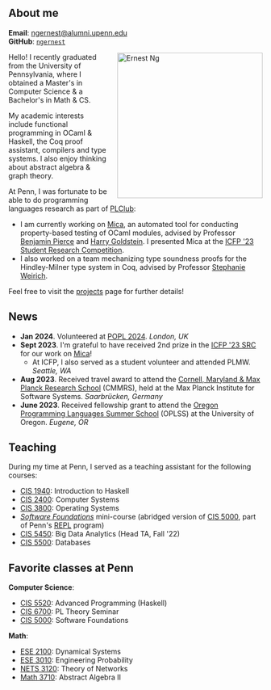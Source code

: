 ## About me
**Email**: [ngernest@alumni.upenn.edu](mailto:ngernest@alumni.upenn.edu)  
**GitHub**: [`ngernest`](https://github.com/ngernest)

<img src="/images/headshot.jpg" alt="Ernest Ng" align="right" style="width:30vw; height:auto; max-width:100%; max-height: 100%; margin-left: 20px"/> 
Hello! I recently graduated from the University of Pennsylvania, where I obtained a Master's in Computer Science & a Bachelor's in Math & CS. 

My academic interests include functional programming in OCaml & Haskell, the Coq proof assistant, compilers and type systems. I also enjoy thinking about abstract algebra & graph theory. 

At Penn, I was fortunate to be able to do programming languages research as part of [PLClub](https://www.cis.upenn.edu/~plclub/):                  
- I am currently working on [Mica](https://github.com/ngernest/mica), an automated tool for conducting property-based testing of OCaml modules, advised by Professor [Benjamin Pierce](https://www.cis.upenn.edu/~bcpierce/) and [Harry Goldstein](https://harrisongoldste.in). I presented Mica at the [ICFP '23 Student Research Competition](https://icfp23.sigplan.org/track/icfp-2023-student-research-competition#About).
- I also worked on a team mechanizing type soundness proofs for the Hindley-Milner type system in Coq, advised by Professor [Stephanie Weirich](https://www.cis.upenn.edu/~sweirich/). 

Feel free to visit the [projects](https://ngernest.github.io/projects) page for further details!

## News
- **Jan 2024**. Volunteered at [POPL 2024](https://popl24.sigplan.org/). *London, UK*
- **Sept 2023**. I'm grateful to have received 2nd prize in the [ICFP '23 SRC](https://icfp23.sigplan.org/track/icfp-2023-student-research-competition) for our work on [Mica](https://github.com/ngernest/mica)!
  - At ICFP, I also served as a student volunteer and attended PLMW. *Seattle, WA*
- **Aug 2023**. Received travel award to attend the [Cornell, Maryland & Max Planck Research School](https://cmmrs.mpi-sws.org) (CMMRS), held at the Max Planck Institute for Software Systems. *Saarbrücken, Germany*
- **June 2023**. Received fellowship grant to attend the [Oregon Programming Languages Summer School](https://www.cs.uoregon.edu/research/summerschool/summer23/) (OPLSS) at the University of Oregon. *Eugene, OR*

## Teaching
During my time at Penn, I served as a teaching assistant for the following courses:
- [CIS 1940](https://www.seas.upenn.edu/~cis1940/spring23/): Introduction to Haskell 
- [CIS 2400](https://www.seas.upenn.edu/~cis2400/current/): Computer Systems
- [CIS 3800](https://www.seas.upenn.edu/~cis3800/23fa/): Operating Systems
- [*Software Foundations*](https://softwarefoundations.cis.upenn.edu) mini-course (abridged version of [CIS 5000](https://www.seas.upenn.edu/~cis5000/current/index.html), part of Penn's [REPL](https://penn-repl.github.io) program)
- [CIS 5450](https://sites.google.com/seas.upenn.edu/cis545-22f): Big Data Analytics (Head TA, Fall '22)
- [CIS 5500](https://online.seas.upenn.edu/courses/cis-550-database-information-systems/): Databases

## Favorite classes at Penn
**Computer Science**:
- [CIS 5520](https://www.seas.upenn.edu/~cis5520/current/index.html): Advanced Programming (Haskell)
- [CIS 6700](https://github.com/plclub/cis6700-23sp): PL Theory Seminar
- [CIS 5000](https://www.seas.upenn.edu/~cis5000/current/index.html): Software Foundations

**Math**:
- [ESE 2100](https://www.youtube.com/playlist?list=PL8erL0pXF3JZqdlYIfTTyibOqSqwzRdVV): Dynamical Systems
- [ESE 3010](https://www.santoshvenkatesh.com/courses): Engineering Probability
- [NETS 3120](https://www.nets.upenn.edu/short/nets-core-courses): Theory of Networks
- [Math 3710](https://www.maximilienperoux.com/teaching): Abstract Algebra II
